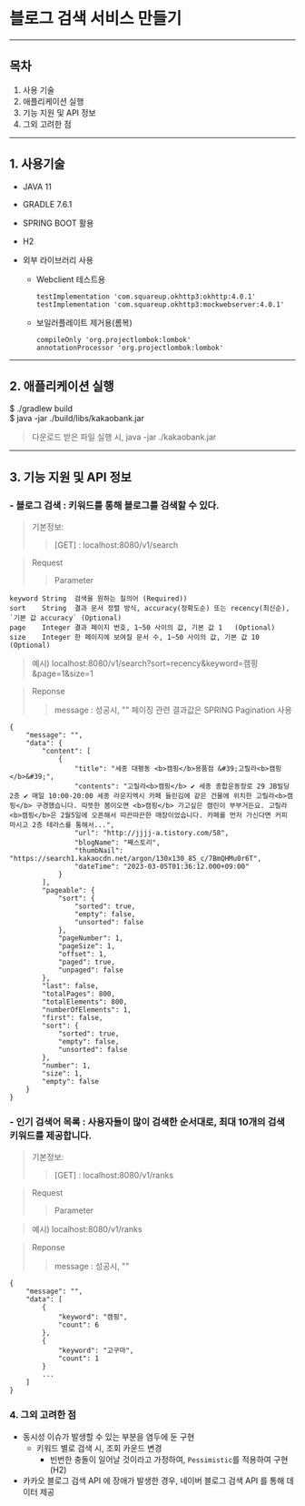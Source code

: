 # 블로그 검색 서비스 만들기

----

## 목차

1. 사용 기술
2. 애플리케이션 실행
3. 기능 지원 및 API 정보
4. 그외 고려한 점
---

## 1. 사용기술

+ JAVA 11
+ GRADLE 7.6.1
+ SPRING BOOT 활용
+ H2

+ 외부 라이브러리 사용
  + Webclient 테스트용
    ```
    testImplementation 'com.squareup.okhttp3:okhttp:4.0.1'
    testImplementation 'com.squareup.okhttp3:mockwebserver:4.0.1'
    ```
  + 보일러플레이트 제거용(롬복)
    ```
    compileOnly 'org.projectlombok:lombok'
    annotationProcessor 'org.projectlombok:lombok'
    ```
---

## 2. 애플리케이션 실행

$ ./gradlew build  
$ java -jar ./build/libs/kakaobank.jar

> 다운로드 받은 파일 실행 시, java -jar ./kakaobank.jar

---

## 3. 기능 지원 및 API 정보

### - 블로그 검색 : 키워드를 통해 블로그를 검색할 수 있다.

> 기본정보:
>> [GET] : localhost:8080/v1/search

> Request
>> Parameter

```
keyword	String	검색을 원하는 질의어	(Required))
sort	String	결과 문서 정렬 방식, accuracy(정확도순) 또는 recency(최신순), `기본 값 accuracy` (Optional)
page	Integer	결과 페이지 번호, 1~50 사이의 값, 기본 값 1	(Optional)
size	Integer	한 페이지에 보여질 문서 수, 1~50 사이의 값, 기본 값 10 (Optional)
```

> 예시) localhost:8080/v1/search?sort=recency&keyword=캠핑&page=1&size=1

> Reponse
>> message : 성공시, ""
> > 페이징 관련 결과값은 SPRING Pagination 사용

```
{
    "message": "",
    "data": {
        "content": [
            {
                "title": "세종 대평동 <b>캠핑</b>용품점 &#39;고릴라<b>캠핑</b>&#39;",
                "contents": "고릴라<b>캠핑</b> ✔ 세종 종합운동장로 29 JB빌딩 2층 ✔ 매일 10:00-20:00 세종 라운지엑시 카페 들린김에 같은 건물에 위치한 고릴라<b>캠핑</b> 구경했습니다. 따뜻한 봄이오면 <b>캠핑</b> 가고싶은 캠린이 부부거든요. 고릴라<b>캠핑</b>은 2월5일에 오픈해서 따끈따끈한 매장이었습니다. 카페를 먼저 가신다면 커피 마시고 2층 테라스를 통해서...",
                "url": "http://jjjj-a.tistory.com/58",
                "blogName": "째스토리",
                "thumbNail": "https://search1.kakaocdn.net/argon/130x130_85_c/7BmQHMu0r6T",
                "dateTime": "2023-03-05T01:36:12.000+09:00"
            }
        ],
        "pageable": {
            "sort": {
                "sorted": true,
                "empty": false,
                "unsorted": false
            },
            "pageNumber": 1,
            "pageSize": 1,
            "offset": 1,
            "paged": true,
            "unpaged": false
        },
        "last": false,
        "totalPages": 800,
        "totalElements": 800,
        "numberOfElements": 1,
        "first": false,
        "sort": {
            "sorted": true,
            "empty": false,
            "unsorted": false
        },
        "number": 1,
        "size": 1,
        "empty": false
    }
}
```

### - 인기 검색어 목록 : 사용자들이 많이 검색한 순서대로, 최대 10개의 검색 키워드를 제공합니다.

> 기본정보:
>> [GET] : localhost:8080/v1/ranks

> Request
>> Parameter

> 예시) localhost:8080/v1/ranks

> Reponse
>> message : 성공시, ""

```
{
    "message": "",
    "data": [
        {
            "keyword": "캠핑",
            "count": 6
        },
        {
            "keyword": "고구마",
            "count": 1
        }
        ...
    ]
}
```

### 4. 그외 고려한 점
+ 동시성 이슈가 발생할 수 있는 부분을 염두에 둔 구현
    + 키워드 별로 검색 시, 조회 카운드 변경
        - 빈번한 충돌이 일어날 것이라고 가정하여, `Pessimistic`를 적용하여 구현(H2)
+ 카카오 블로그 검색 API 에 장애가 발생한 경우, 네이버 블로그 검색 API 를 통해 데이터 제공